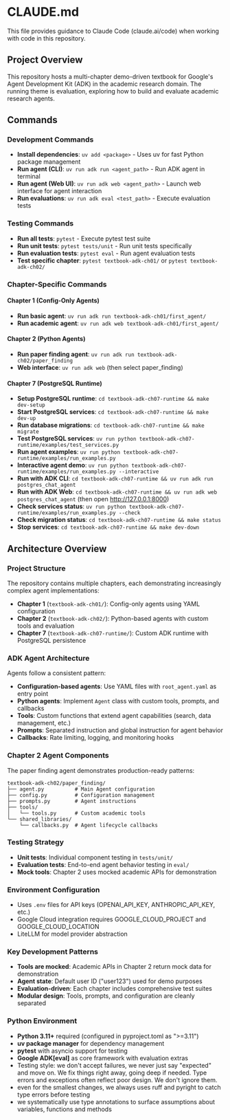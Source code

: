 # CLAUDE.md

This file provides guidance to Claude Code (claude.ai/code) when working with code in this repository.

## Project Overview

This repository hosts a multi-chapter demo-driven textbook for Google's Agent Development Kit (ADK) in the academic research domain. The running theme is evaluation, exploring how to build and evaluate academic research agents.

## Commands

### Development Commands
- **Install dependencies**: `uv add <package>` - Uses uv for fast Python package management
- **Run agent (CLI)**: `uv run adk run <agent_path>` - Run ADK agent in terminal
- **Run agent (Web UI)**: `uv run adk web <agent_path>` - Launch web interface for agent interaction
- **Run evaluations**: `uv run adk eval <test_path>` - Execute evaluation tests

### Testing Commands
- **Run all tests**: `pytest` - Execute pytest test suite
- **Run unit tests**: `pytest tests/unit` - Run unit tests specifically
- **Run evaluation tests**: `pytest eval` - Run agent evaluation tests
- **Test specific chapter**: `pytest textbook-adk-ch01/` or `pytest textbook-adk-ch02/`

### Chapter-Specific Commands

#### Chapter 1 (Config-Only Agents)
- **Run basic agent**: `uv run adk run textbook-adk-ch01/first_agent/`
- **Run academic agent**: `uv run adk web textbook-adk-ch01/first_agent/`

#### Chapter 2 (Python Agents)
- **Run paper finding agent**: `uv run adk run textbook-adk-ch02/paper_finding`
- **Web interface**: `uv run adk web` (then select paper_finding)

#### Chapter 7 (PostgreSQL Runtime)
- **Setup PostgreSQL runtime**: `cd textbook-adk-ch07-runtime && make dev-setup`
- **Start PostgreSQL services**: `cd textbook-adk-ch07-runtime && make dev-up`
- **Run database migrations**: `cd textbook-adk-ch07-runtime && make migrate`
- **Test PostgreSQL services**: `uv run python textbook-adk-ch07-runtime/examples/test_services.py`
- **Run agent examples**: `uv run python textbook-adk-ch07-runtime/examples/run_examples.py`
- **Interactive agent demo**: `uv run python textbook-adk-ch07-runtime/examples/run_examples.py --interactive`
- **Run with ADK CLI**: `cd textbook-adk-ch07-runtime && uv run adk run postgres_chat_agent`
- **Run with ADK Web**: `cd textbook-adk-ch07-runtime && uv run adk web postgres_chat_agent` (then open http://127.0.0.1:8000)
- **Check services status**: `uv run python textbook-adk-ch07-runtime/examples/run_examples.py --check`
- **Check migration status**: `cd textbook-adk-ch07-runtime && make status`
- **Stop services**: `cd textbook-adk-ch07-runtime && make dev-down`

## Architecture Overview

### Project Structure
The repository contains multiple chapters, each demonstrating increasingly complex agent implementations:

- **Chapter 1** (`textbook-adk-ch01/`): Config-only agents using YAML configuration
- **Chapter 2** (`textbook-adk-ch02/`): Python-based agents with custom tools and evaluation
- **Chapter 7** (`textbook-adk-ch07-runtime/`): Custom ADK runtime with PostgreSQL persistence

### ADK Agent Architecture
Agents follow a consistent pattern:
- **Configuration-based agents**: Use YAML files with `root_agent.yaml` as entry point
- **Python agents**: Implement `Agent` class with custom tools, prompts, and callbacks
- **Tools**: Custom functions that extend agent capabilities (search, data management, etc.)
- **Prompts**: Separated instruction and global instruction for agent behavior
- **Callbacks**: Rate limiting, logging, and monitoring hooks

### Chapter 2 Agent Components
The paper finding agent demonstrates production-ready patterns:

```
textbook-adk-ch02/paper_finding/
├── agent.py          # Main Agent configuration
├── config.py         # Configuration management
├── prompts.py        # Agent instructions
├── tools/
│   └── tools.py      # Custom academic tools
└── shared_libraries/
    └── callbacks.py  # Agent lifecycle callbacks
```

### Testing Strategy
- **Unit tests**: Individual component testing in `tests/unit/`
- **Evaluation tests**: End-to-end agent behavior testing in `eval/`
- **Mock tools**: Chapter 2 uses mocked academic APIs for demonstration

### Environment Configuration
- Uses `.env` files for API keys (OPENAI_API_KEY, ANTHROPIC_API_KEY, etc.)
- Google Cloud integration requires GOOGLE_CLOUD_PROJECT and GOOGLE_CLOUD_LOCATION
- LiteLLM for model provider abstraction

### Key Development Patterns
- **Tools are mocked**: Academic APIs in Chapter 2 return mock data for demonstration
- **Agent state**: Default user ID ("user123") used for demo purposes
- **Evaluation-driven**: Each chapter includes comprehensive test suites
- **Modular design**: Tools, prompts, and configuration are cleanly separated

### Python Environment
- **Python 3.11+** required (configured in pyproject.toml as ">=3.11")
- **uv package manager** for dependency management
- **pytest** with asyncio support for testing
- **Google ADK[eval]** as core framework with evaluation extras
- Testing style: we don't accept failures, we never just say "expected" and move on. We fix things right away, going deep if needed. Type errors and exceptions often reflect poor design. We don't ignore them.
- even for the smallest changes, we always uses ruff and pyright to catch type errors before testing
- we systematically use type annotations to surface assumptions about variables, functions and methods